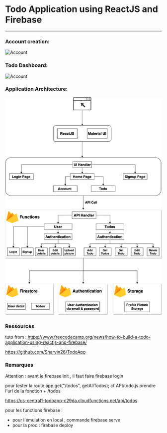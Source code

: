 # Todo Application using ReactJS and Firebase

---

### Account creation:

![Account](doc/Account.gif)

### Todo Dashboard:

![Account](doc/Todo.gif)

### Application Architecture:

![Application Architecture](doc/TodoApp.png)

### Ressources

tuto from :
https://www.freecodecamp.org/news/how-to-build-a-todo-application-using-reactjs-and-firebase/

https://github.com/Sharvin26/TodoApp

### Remarques

Attention : avant le firebase init , il faut faire firebase login

pour tester la route app.get("/todos", getAllTodos); cf API/todo.js
prendre l'url de la fonction + /todos

https://us-central1-todoapp-c29da.cloudfunctions.net/api/todos

pour les functions firebase :

- pour l'émulation en local , commande firebase serve
- pour la prod : firebase deploy
